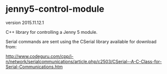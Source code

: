 # jenny5-control-module
version 2015.11.12.1

C++ library for controlling a Jenny 5 module.

Serial commands are sent using the CSerial library available for download from:

http://www.codeguru.com/cpp/i-n/network/serialcommunications/article.php/c2503/CSerial--A-C-Class-for-Serial-Communications.htm

